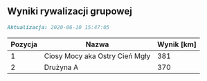 ## Wyniki rywalizacji grupowej

```markdown
Aktualizacja: 2020-06-10 15:47:05
```

Pozycja | Nazwa | Wynik [km] |
------------ | -------------  | -------------
 1 |Ciosy Mocy aka Ostry Cień Mgły | 381 
 2 |Drużyna A | 370